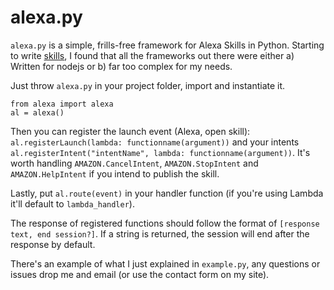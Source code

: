 # alexa.py
`alexa.py` is a simple, frills-free framework for Alexa Skills in Python. Starting to write [skills](https://www.amazon.co.uk/s/ref=nb_sb_noss?url=search-alias%3Dalexa-skills&field-keywords=Dan.ms), I found that all the frameworks out there were either a) Written for nodejs or b) far too complex for my needs.

Just throw `alexa.py` in your project folder, import and instantiate it.

```
from alexa import alexa
al = alexa()
```

Then you can register the launch event (Alexa, open skill): `al.registerLaunch(lambda: functionname(argument))` and your intents `al.registerIntent("intentName", lambda: functionname(argument))`.
It's worth handling `AMAZON.CancelIntent`, `AMAZON.StopIntent` and `AMAZON.HelpIntent` if you intend to publish the skill.

Lastly, put `al.route(event)` in your handler function (if you're using Lambda it'll default to `lambda_handler`).

The response of registered functions should follow the format of `[response text, end session?]`. If a string is returned, the session will end after the response by default.

There's an example of what I just explained in `example.py`, any questions or issues drop me and email (or use the contact form on my site).
